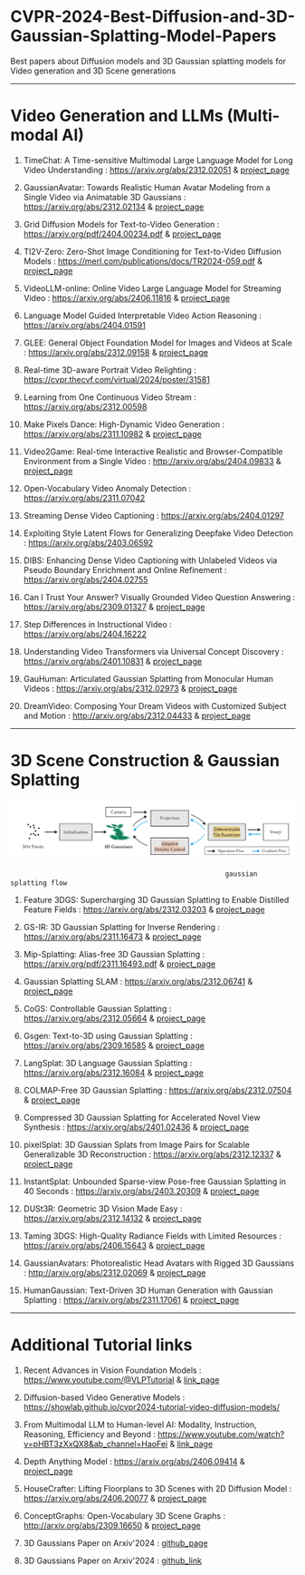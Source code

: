 # CVPR-2024-Best-Diffusion-and-3D-Gaussian-Splatting-Model-Papers
Best papers about Diffusion models and 3D Gaussian splatting models for Video generation and 3D Scene generations



***************************
# Video Generation and LLMs (Multi-modal AI)

1. TimeChat: A Time-sensitive Multimodal Large Language Model for Long Video Understanding  : https://arxiv.org/abs/2312.02051   &   [project_page](https://github.com/RenShuhuai-Andy/TimeChat)

2. GaussianAvatar: Towards Realistic Human Avatar Modeling from a Single Video via Animatable 3D Gaussians  : https://arxiv.org/abs/2312.02134   &   [project_page](https://huliangxiao.github.io/GaussianAvatar)

3. Grid Diffusion Models for Text-to-Video Generation : https://arxiv.org/pdf/2404.00234.pdf   &  [project_page](https://taegyeong-lee.github.io/text2video)

4. TI2V-Zero: Zero-Shot Image Conditioning for Text-to-Video Diffusion Models : https://merl.com/publications/docs/TR2024-059.pdf  &  [project_page](https://merl.com/research/license/TI2V-Zero)

5. VideoLLM-online: Online Video Large Language Model for Streaming Video : https://arxiv.org/abs/2406.11816   &  [project_page](https://showlab.github.io/videollm-online/)

6. Language Model Guided Interpretable Video Action Reasoning : https://arxiv.org/abs/2404.01591

7. GLEE: General Object Foundation Model for Images and Videos at Scale  : https://arxiv.org/abs/2312.09158   &  [project_page](https://glee-vision.github.io/)

8. Real-time 3D-aware Portrait Video Relighting  :   https://cvpr.thecvf.com/virtual/2024/poster/31581

9. Learning from One Continuous Video Stream  :  https://arxiv.org/abs/2312.00598

10. Make Pixels Dance: High-Dynamic Video Generation  : https://arxiv.org/abs/2311.10982   &  [project_page](https://makepixelsdance.github.io/)

11. Video2Game: Real-time Interactive Realistic and Browser-Compatible Environment from a Single Video  : http://arxiv.org/abs/2404.09833   &  [project_page](https://video2game.github.io/)

12. Open-Vocabulary Video Anomaly Detection : https://arxiv.org/abs/2311.07042

13. Streaming Dense Video Captioning :  https://arxiv.org/abs/2404.01297

14. Exploiting Style Latent Flows for Generalizing Deepfake Video Detection  :  https://arxiv.org/abs/2403.06592

15. DIBS: Enhancing Dense Video Captioning with Unlabeled Videos via Pseudo Boundary Enrichment and Online Refinement  :  https://arxiv.org/abs/2404.02755

16. Can I Trust Your Answer? Visually Grounded Video Question Answering  :  https://arxiv.org/abs/2309.01327   &  [project_page](https://github.com/doc-doc/NExT-GQA)

17. Step Differences in Instructional Video :  https://arxiv.org/abs/2404.16222

18. Understanding Video Transformers via Universal Concept Discovery  :  https://arxiv.org/abs/2401.10831   &  [project_page](https://yorkucvil.github.io/VTCD/)

19. GauHuman: Articulated Gaussian Splatting from Monocular Human Videos : https://arxiv.org/abs/2312.02973  &  [project_page](https://github.com/skhu101/GauHuman)

20. DreamVideo: Composing Your Dream Videos with Customized Subject and Motion : http://arxiv.org/abs/2312.04433  &  [project_page](https://dreamvideo-t2v.github.io/)


*************************************************
# 3D Scene Construction & Gaussian Splatting

![](https://github.com/joshir199/CVPR-2024-Best-Diffusion-and-3D-Gaussian-Splatting-Model-Papers/blob/main/images/gaussian_splatting_architecture.png)

                                                         gaussian splatting flow

1. Feature 3DGS: Supercharging 3D Gaussian Splatting to Enable Distilled Feature Fields : https://arxiv.org/abs/2312.03203  &  [project_page](https://feature-3dgs.github.io/)

2. GS-IR: 3D Gaussian Splatting for Inverse Rendering :  https://arxiv.org/abs/2311.16473  &  [project_page](https://github.com/lzhnb/GS-IR)

3. Mip-Splatting: Alias-free 3D Gaussian Splatting :  https://arxiv.org/pdf/2311.16493.pdf  &  [project_page](https://niujinshuchong.github.io/mip-splatting/)

4. Gaussian Splatting SLAM :  https://arxiv.org/abs/2312.06741  &  [project_page](https://rmurai.co.uk/projects/GaussianSplattingSLAM/)

5. CoGS: Controllable Gaussian Splatting :  https://arxiv.org/abs/2312.05664  &  [project_page](https://cogs2024.github.io/)

6. Gsgen: Text-to-3D using Gaussian Splatting :  https://arxiv.org/abs/2309.16585  &  [project_page](https://gsgen3d.github.io/)

7. LangSplat: 3D Language Gaussian Splatting  : https://arxiv.org/abs/2312.16084  &  [project_page](https://langsplat.github.io/)

8. COLMAP-Free 3D Gaussian Splatting  :  https://arxiv.org/abs/2312.07504  &  [project_page](https://oasisyang.github.io/colmap-free-3dgs/)

9. Compressed 3D Gaussian Splatting for Accelerated Novel View Synthesis  :  https://arxiv.org/abs/2401.02436  &  [project_page](https://keksboter.github.io/c3dgs/)

10. pixelSplat: 3D Gaussian Splats from Image Pairs for Scalable Generalizable 3D Reconstruction : https://arxiv.org/abs/2312.12337   &  [project_page](https://github.com/dcharatan/pixelsplat)

11. InstantSplat: Unbounded Sparse-view Pose-free Gaussian Splatting in 40 Seconds  :  https://arxiv.org/abs/2403.20309  &  [project_page](https://instantsplat.github.io/)

12. DUSt3R: Geometric 3D Vision Made Easy  :  https://arxiv.org/abs/2312.14132   &  [project_page](https://github.com/naver/dust3r)

13. Taming 3DGS: High-Quality Radiance Fields with Limited Resources  :  https://arxiv.org/abs/2406.15643  &  [project_page](https://github.com/nullptr81/3dgs-accel)

14. GaussianAvatars: Photorealistic Head Avatars with Rigged 3D Gaussians : http://arxiv.org/abs/2312.02069  &  [project_page](https://shenhanqian.github.io/gaussian-avatars)

15. HumanGaussian: Text-Driven 3D Human Generation with Gaussian Splatting : https://arxiv.org/abs/2311.17061  & [project_page](https://alvinliu0.github.io/projects/HumanGaussian)



*********************************************
# Additional Tutorial links 

1. Recent Advances in Vision Foundation Models  :  https://www.youtube.com/@VLPTutorial   &  [link_page](https://vlp-tutorial.github.io/)

2. Diffusion-based Video Generative Models  :  https://showlab.github.io/cvpr2024-tutorial-video-diffusion-models/

3. From Multimodal LLM to Human-level AI: Modality, Instruction, Reasoning, Efficiency and Beyond  :  https://www.youtube.com/watch?v=pHBT3zXxQX8&ab_channel=HaoFei  &  [link_page](https://mllm2024.github.io/CVPR2024/)

4. Depth Anything Model :  https://arxiv.org/abs/2406.09414   &  [project_page](https://github.com/LiheYoung/Depth-Anything)

5. HouseCrafter: Lifting Floorplans to 3D Scenes with 2D Diffusion Model : https://arxiv.org/abs/2406.20077  &  [project_page](https://neu-vi.github.io/houseCrafter/)

6. ConceptGraphs: Open-Vocabulary 3D Scene Graphs :  http://arxiv.org/abs/2309.16650  &  [project_page](https://concept-graphs.github.io/)

7. 3D Gaussians Paper on Arxiv'2024 : [github_page](https://github.com/Lee-JaeWon/2024-Arxiv-Paper-List-Gaussian-Splatting)

8. 3D Gaussians Paper on Arxiv'2024 : [github_link](https://github.com/Lee-JaeWon/2025-Arxiv-Paper-List-Gaussian-Splatting) 
